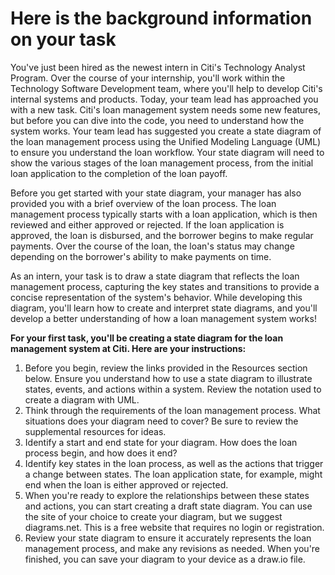# Here is the background information on your task
You've just been hired as the newest intern in Citi's Technology Analyst Program. Over the course of your internship, you'll work within the Technology Software Development team, where you'll help to develop Citi's internal systems and products. Today, your team lead has approached you with a new task. Citi's loan management system needs some new features, but before you can dive into the code, you need to understand how the system works. Your team lead has suggested you create a state diagram of the loan management process using the Unified Modeling Language (UML) to ensure you understand the loan workflow. Your state diagram will need to show the various stages of the loan management process, from the initial loan application to the completion of the loan payoff.

Before you get started with your state diagram, your manager has also provided you with a brief overview of the loan process. The loan management process typically starts with a loan application, which is then reviewed and either approved or rejected. If the loan application is approved, the loan is disbursed, and the borrower begins to make regular payments. Over the course of the loan, the loan's status may change depending on the borrower's ability to make payments on time.

As an intern, your task is to draw a state diagram that reflects the loan management process, capturing the key states and transitions to provide a concise representation of the system's behavior. While developing this diagram, you'll learn how to create and interpret state diagrams, and you'll develop a better understanding of how a loan management system works!

**For your first task, you'll be creating a state diagram for the loan management system at Citi. Here are your instructions:** 

1. Before you begin, review the links provided in the Resources section below. Ensure you understand how to use a state diagram to illustrate states, events, and actions within a system. Review the notation used to create a diagram with UML.
2. Think through the requirements of the loan management process. What situations does your diagram need to cover? Be sure to review the supplemental resources for ideas.
3. Identify a start and end state for your diagram. How does the loan process begin, and how does it end?
4. Identify key states in the loan process, as well as the actions that trigger a change between states. The loan application state, for example, might end when the loan is either approved or rejected.
5. When you're ready to explore the relationships between these states and actions, you can start creating a draft state diagram. You can use the site of your choice to create your diagram, but we suggest diagrams.net. This is a free website that requires no login or registration.
6. Review your state diagram to ensure it accurately represents the loan management process, and make any revisions as needed. When you're finished, you can save your diagram to your device as a draw.io file.
